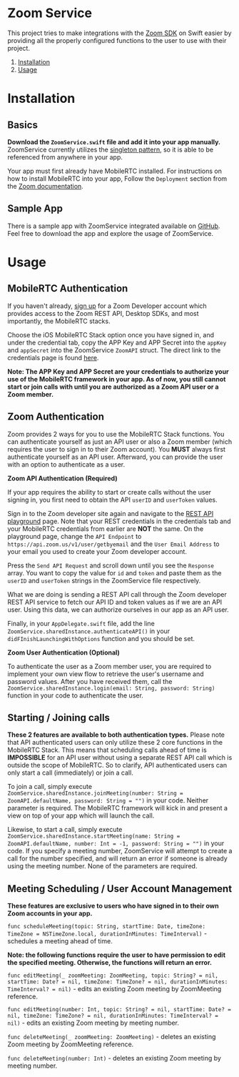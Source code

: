 Zoom Service
===============

This project tries to make integrations with the [Zoom SDK](https://zoom.us/developer) on Swift easier by providing all the properly configured functions to the user to use with their project.

1. [Installation](#installation)
1. [Usage](#usage)

# Installation

## Basics
**Download the `ZoomService.swift` file and add it into your app manually.** ZoomService currently utilizes the [singleton pattern](https://sourcemaking.com/design_patterns/singleton), so it is able to be referenced from anywhere in your app.

Your app must first already have MobileRTC installed. For instructions on how to install MobileRTC into your app, Follow the `Deployment` section from the [Zoom documentation](https://github.com/zoom/zoom-sdk-ios/blob/master/doc/Zoom%20iOS%20MobileRTC.pdf).

## Sample App
There is a sample app with ZoomService integrated available on [GitHub](github.com/george-lim). Feel free to download the app and explore the usage of ZoomService.

# Usage

## MobileRTC Authentication
If you haven't already, [sign up](https://zoom.us/developer) for a Zoom Developer account which provides access to the Zoom REST API, Desktop SDKs, and most importantly, the MobileRTC stacks.

Choose the iOS MobileRTC Stack option once you have signed in, and under the credential tab, copy the APP Key and APP Secret into the `appKey` and `appSecret` into the ZoomService `ZoomAPI` struct. The direct link to the credentials page is found [here](https://zoom.us/developer/ios/credential).

**Note: The APP Key and APP Secret are your credentials to authorize your use of the MobileRTC framework in your app. As of now, you still cannot start or join calls with until you are authorized as a Zoom API user or a Zoom member.**

## Zoom Authentication
Zoom provides 2 ways for you to use the MobileRTC Stack functions. You can authenticate yourself as just an API user or also a Zoom member (which requires the user to sign in to their Zoom account). You **MUST** always first authenticate yourself as an API user. Afterward, you can provide the user with an option to authenticate as a user.

**Zoom API Authentication (Required)**

If your app requires the ability to start or create calls without the user signing in, you first need to obtain the API `userID` and `userToken` values.

Sign in to the Zoom developer site again and navigate to the [REST API playground](https://zoom.us/developer/api/playground) page. Note that your REST credentials in the credentials tab and your MobileRTC credentials from earlier are **NOT** the same. On the playground page, change the `API Endpoint` to `https://api.zoom.us/v1/user/getbyemail` and the `User Email Address` to your email you used to create your Zoom developer account.

Press the `Send API Request` and scroll down until you see the `Response` array. You want to copy the value for `id` and `token` and paste them as the `userID` and `userToken` strings in the ZoomService file respectively.

What we are doing is sending a REST API call through the Zoom developer REST API service to fetch our API ID and token values as if we are an API user. Using this data, we can authorize ourselves in our app as an API user.

Finally, in your `AppDelegate.swift` file, add the line `ZoomService.sharedInstance.authenticateAPI()` in your `didFInishLaunchingWithOptions` function and you should be set.

**Zoom User Authentication (Optional)**

To authenticate the user as a Zoom member user, you are required to implement your own view flow to retrieve the user's username and password values. After you have received them, call the `ZoomService.sharedInstance.login(email: String, password: String)` function in your code to authenticate the user.

## Starting / Joining calls

**These 2 features are available to both authentication types.** Please note that API authenticated users can only utilize these 2 core functions in the MobileRTC Stack. This means that scheduling calls ahead of time is **IMPOSSIBLE** for an API user without using a separate REST API call which is outside the scope of MobileRTC. So to clarify, API authenticated users can only start a call (immediately) or join a call.

To join a call, simply execute `ZoomService.sharedInstance.joinMeeting(number: String = ZoomAPI.defaultName, password: String = "")` in your code. Neither parameter is required. The MobileRTC framework will kick in and present a view on top of your app which will launch the call.

Likewise, to start a call, simply execute `ZoomService.sharedInstance.startMeeting(name: String = ZoomAPI.defaultName, number: Int = -1, password: String = "")` in your code. If you specify a meeting number, ZoomService will attempt to create a call for the number specified, and will return an error if someone is already using the meeting number. None of the parameters are required.

## Meeting Scheduling / User Account Management

**These features are exclusive to users who have signed in to their own Zoom accounts in your app.**

`func scheduleMeeting(topic: String, startTime: Date, timeZone: TimeZone = NSTimeZone.local, durationInMinutes: TimeInterval)` - schedules a meeting ahead of time.

**Note: the following functions require the user to have permission to edit the specified meeting. Otherwise, the functions will return an error.**

`func editMeeting(_ zoomMeeting: ZoomMeeting, topic: String? = nil, startTime: Date? = nil, timeZone: TimeZone? = nil, durationInMinutes: TimeInterval? = nil)` - edits an existing Zoom meeting by ZoomMeeting reference.

`func editMeeting(number: Int, topic: String? = nil, startTime: Date? = nil, timeZone: TimeZone? = nil, durationInMinutes: TimeInterval? = nil)` - edits an existing Zoom meeting by meeting number.

`func deleteMeeting(_ zoomMeeting: ZoomMeeting)` - deletes an existing Zoom meeting by ZoomMeeting reference.

`func deleteMeeting(number: Int)` - deletes an existing Zoom meeting by meeting number.